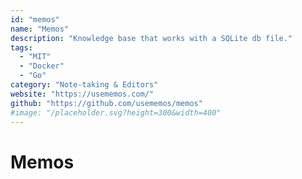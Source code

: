 ```yaml
---
id: "memos"
name: "Memos"
description: "Knowledge base that works with a SQLite db file."
tags:
  - "MIT"
  - "Docker"
  - "Go"
category: "Note-taking & Editors"
website: "https://usememos.com/"
github: "https://github.com/usememos/memos"
#image: "/placeholder.svg?height=300&width=400"
---
```


# Memos
